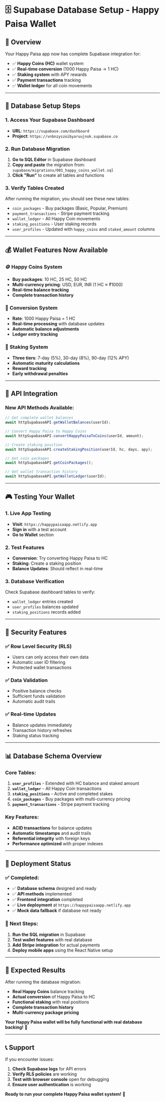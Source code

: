 # 🗄️ Supabase Database Setup - Happy Paisa Wallet

## 🎯 **Overview**
Your Happy Paisa app now has complete Supabase integration for:
- ✅ **Happy Coins (HC)** wallet system
- ✅ **Real-time conversion** (1000 Happy Paisa → 1 HC)
- ✅ **Staking system** with APY rewards
- ✅ **Payment transactions** tracking
- ✅ **Wallet ledger** for all coin movements

---

## 🚀 **Database Setup Steps**

### 1. **Access Your Supabase Dashboard**
- **URL**: `https://supabase.com/dashboard`
- **Project**: `https://vnbnzyszoibyaruujnok.supabase.co`

### 2. **Run Database Migration**
1. **Go to SQL Editor** in Supabase dashboard
2. **Copy and paste** the migration from: `supabase/migrations/001_happy_coins_wallet.sql`
3. **Click "Run"** to create all tables and functions

### 3. **Verify Tables Created**
After running the migration, you should see these new tables:
- `coin_packages` - Buy packages (Basic, Popular, Premium)
- `payment_transactions` - Stripe payment tracking  
- `wallet_ledger` - All Happy Coin movements
- `staking_positions` - User staking records
- `user_profiles` - Updated with `happy_coins` and `staked_amount` columns

---

## 💰 **Wallet Features Now Available**

### 🪙 **Happy Coins System**
- **Buy packages**: 10 HC, 25 HC, 50 HC
- **Multi-currency pricing**: USD, EUR, INR (1 HC ≈ ₹1000)
- **Real-time balance tracking**
- **Complete transaction history**

### 🔄 **Conversion System**
- **Rate**: 1000 Happy Paisa = 1 HC
- **Real-time processing** with database updates
- **Automatic balance adjustments**
- **Ledger entry tracking**

### 🏦 **Staking System**
- **Three tiers**: 7-day (5%), 30-day (8%), 90-day (12% APY)
- **Automatic maturity calculations**
- **Reward tracking**
- **Early withdrawal penalties**

---

## 🔧 **API Integration**

### **New API Methods Available:**
```typescript
// Get complete wallet balances
await httpSupabaseAPI.getWalletBalances(userId);

// Convert Happy Paisa to Happy Coins
await httpSupabaseAPI.convertHappyPaisaToCoins(userId, amount);

// Create staking position
await httpSupabaseAPI.createStakingPosition(userId, hc, days, apy);

// Get coin packages
await httpSupabaseAPI.getCoinPackages();

// Get wallet transaction history
await httpSupabaseAPI.getWalletLedger(userId);
```

---

## 🎮 **Testing Your Wallet**

### 1. **Live App Testing**
- **Visit**: `https://happypaisaapp.netlify.app`
- **Sign in** with a test account
- **Go to Wallet** section

### 2. **Test Features**
- **Conversion**: Try converting Happy Paisa to HC
- **Staking**: Create a staking position
- **Balance Updates**: Should reflect in real-time

### 3. **Database Verification**
Check Supabase dashboard tables to verify:
- `wallet_ledger` entries created
- `user_profiles` balances updated
- `staking_positions` records added

---

## 🔐 **Security Features**

### ✅ **Row Level Security (RLS)**
- Users can only access their own data
- Automatic user ID filtering
- Protected wallet transactions

### ✅ **Data Validation**
- Positive balance checks
- Sufficient funds validation
- Automatic audit trails

### ✅ **Real-time Updates**
- Balance updates immediately
- Transaction history refreshes
- Staking status tracking

---

## 📊 **Database Schema Overview**

### **Core Tables:**
1. **`user_profiles`** - Extended with HC balance and staked amount
2. **`wallet_ledger`** - All Happy Coin transactions 
3. **`staking_positions`** - Active and completed stakes
4. **`coin_packages`** - Buy packages with multi-currency pricing
5. **`payment_transactions`** - Stripe payment tracking

### **Key Features:**
- **ACID transactions** for balance updates
- **Automatic timestamps** and audit trails
- **Referential integrity** with foreign keys
- **Performance optimized** with proper indexes

---

## 🚀 **Deployment Status**

### ✅ **Completed:**
- ✅ **Database schema** designed and ready
- ✅ **API methods** implemented  
- ✅ **Frontend integration** completed
- ✅ **Live deployment** at `https://happypaisaapp.netlify.app`
- ✅ **Mock data fallback** if database not ready

### 🔄 **Next Steps:**
1. **Run the SQL migration** in Supabase
2. **Test wallet features** with real database
3. **Add Stripe integration** for actual payments
4. **Deploy mobile apps** using the React Native setup

---

## 🎯 **Expected Results**

After running the database migration:
- **Real Happy Coins** balance tracking
- **Actual conversion** of Happy Paisa to HC
- **Functional staking** with real positions
- **Complete transaction history**
- **Multi-currency package pricing**

**Your Happy Paisa wallet will be fully functional with real database backing!** 🎉

---

## 📞 **Support**

If you encounter issues:
1. **Check Supabase logs** for API errors
2. **Verify RLS policies** are working
3. **Test with browser console** open for debugging
4. **Ensure user authentication** is working

**Ready to run your complete Happy Paisa wallet system!** 🚀